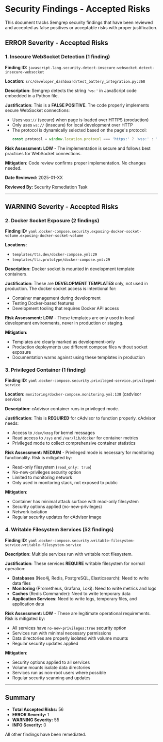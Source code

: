 # Security Findings - Accepted Risks

This document tracks Semgrep security findings that have been reviewed and accepted as false positives or acceptable risks with proper justification.

## ERROR Severity - Accepted Risks

### 1. Insecure WebSocket Detection (1 finding)

**Finding ID:** `javascript.lang.security.detect-insecure-websocket.detect-insecure-websocket`

**Location:** `src/developer_dashboard/test_battery_integration.py:368`

**Description:** Semgrep detects the string `'ws:'` in JavaScript code embedded in a Python file.

**Justification:** This is a **FALSE POSITIVE**. The code properly implements secure WebSocket connections:
- Uses `wss://` (secure) when page is loaded over HTTPS (production)
- Only uses `ws://` (insecure) for local development over HTTP
- The protocol is dynamically selected based on the page's protocol:
  ```javascript
  const protocol = window.location.protocol === 'https:' ? 'wss:' : 'ws:';
  ```

**Risk Assessment:** **LOW** - The implementation is secure and follows best practices for WebSocket connections.

**Mitigation:** Code review confirms proper implementation. No changes needed.

**Date Reviewed:** 2025-01-XX

**Reviewed By:** Security Remediation Task

---

## WARNING Severity - Accepted Risks

### 2. Docker Socket Exposure (2 findings)

**Finding ID:** `yaml.docker-compose.security.exposing-docker-socket-volume.exposing-docker-socket-volume`

**Locations:**
- `templates/tta.dev/docker-compose.yml:29`
- `templates/tta.prototype/docker-compose.yml:29`

**Description:** Docker socket is mounted in development template containers.

**Justification:** These are **DEVELOPMENT TEMPLATES** only, not used in production. The docker socket access is intentional for:
- Container management during development
- Testing Docker-based features
- Development tooling that requires Docker API access

**Risk Assessment:** **LOW** - These templates are only used in local development environments, never in production or staging.

**Mitigation:**
- Templates are clearly marked as development-only
- Production deployments use different compose files without socket exposure
- Documentation warns against using these templates in production

### 3. Privileged Container (1 finding)

**Finding ID:** `yaml.docker-compose.security.privileged-service.privileged-service`

**Location:** `monitoring/docker-compose.monitoring.yml:138` (cadvisor service)

**Description:** cAdvisor container runs in privileged mode.

**Justification:** This is **REQUIRED** for cAdvisor to function properly. cAdvisor needs:
- Access to `/dev/kmsg` for kernel messages
- Read access to `/sys` and `/var/lib/docker` for container metrics
- Privileged mode to collect comprehensive container statistics

**Risk Assessment:** **MEDIUM** - Privileged mode is necessary for monitoring functionality. Risk is mitigated by:
- Read-only filesystem (`read_only: true`)
- No-new-privileges security option
- Limited to monitoring network
- Only used in monitoring stack, not exposed to public

**Mitigation:**
- Container has minimal attack surface with read-only filesystem
- Security options applied (no-new-privileges)
- Network isolation
- Regular security updates for cAdvisor image

### 4. Writable Filesystem Services (52 findings)

**Finding ID:** `yaml.docker-compose.security.writable-filesystem-service.writable-filesystem-service`

**Description:** Multiple services run with writable root filesystem.

**Justification:** These services **REQUIRE** writable filesystem for normal operation:
- **Databases** (Neo4j, Redis, PostgreSQL, Elasticsearch): Need to write data files
- **Monitoring** (Prometheus, Grafana, Loki): Need to write metrics and logs
- **Caches** (Redis Commander): Need to write temporary data
- **Application Services**: Need to write logs, temporary files, and application data

**Risk Assessment:** **LOW** - These are legitimate operational requirements. Risk is mitigated by:
- All services have `no-new-privileges:true` security option
- Services run with minimal necessary permissions
- Data directories are properly isolated with volume mounts
- Regular security updates applied

**Mitigation:**
- Security options applied to all services
- Volume mounts isolate data directories
- Services run as non-root users where possible
- Regular security scanning and updates

---

## Summary

- **Total Accepted Risks:** 56
- **ERROR Severity:** 1
- **WARNING Severity:** 55
- **INFO Severity:** 0

All other findings have been remediated.
